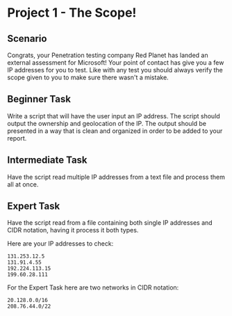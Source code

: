# Project 1 - The Scope!

## Scenario
 Congrats, your Penetration testing company Red Planet has landed an external assessment for Microsoft! Your point of contact has give you a few IP addresses for you to test. Like with any test you should always verify the scope given to you to make sure there wasn't a mistake.

## Beginner Task
 Write a script that will have the user input an IP address. The script should output the ownership and geolocation of the IP. The output should be presented in a way that is clean and organized in order to be added to your report.

## Intermediate Task
Have the script read multiple IP addresses from a text file and process them all at once.

## Expert Task
Have the script read from a file containing both single IP addresses and CIDR notation, having it process it both types.

Here are your IP addresses to check:
```
131.253.12.5
131.91.4.55
192.224.113.15
199.60.28.111
```

For the Expert Task here are two networks in CIDR notation:
```
20.128.0.0/16
208.76.44.0/22
```